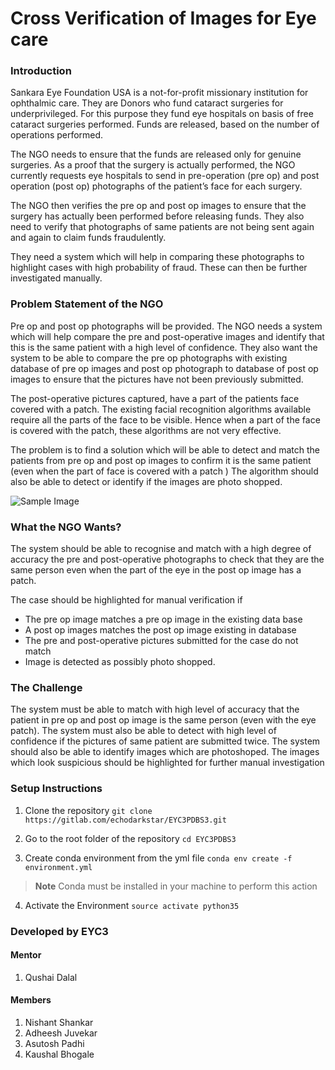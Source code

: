 # Cross Verification of Images for Eye care

### Introduction
Sankara Eye Foundation USA is a not-for-profit missionary institution for ophthalmic care. They are Donors who fund cataract surgeries for underprivileged. For this purpose they fund eye hospitals on basis of free cataract surgeries performed. Funds are released, based on the number of operations performed. 

The NGO needs to ensure that the funds are released only for genuine surgeries. As a proof that the surgery is actually performed, the NGO currently requests eye hospitals to send in pre-operation (pre op) and post operation (post op) photographs of the patient’s face for each surgery.

The NGO then verifies the pre op and post op images to ensure that the surgery has actually been performed before releasing funds. They also need to verify that photographs of same patients are not being sent again and again to claim funds fraudulently.

They need a system which will help in comparing these photographs to highlight cases with high probability of fraud. These can then be further investigated manually.

### Problem Statement of the NGO

Pre op and post op photographs will be provided. The NGO needs a system which will help compare the pre and post-operative images and identify that this is the same patient with a high level of confidence. They also want the system to be able to compare the pre op photographs with existing database of pre op images and post op photograph to database of post op images to ensure that the pictures have not been previously submitted.

The post-operative pictures captured, have a part of the patients face covered with a patch. The existing facial recognition algorithms available require all the parts of the face to be visible. Hence when a part of the face is covered with the patch, these algorithms are not very effective.

The problem is to find a solution which will be able to detect and match the patients from pre op and post op images to confirm it is the same patient (even when the part of face is covered with a patch )
The algorithm should also be able to detect or identify if the images are photo shopped.

![Sample Image](http://deepblue.co.in/wp-content/uploads/2017/08/Cross-Verification-example.jpg)

### What the NGO Wants?

The system should be able to recognise and match with a high degree of accuracy the pre and post-operative photographs to check that they are the same person even when the part of the eye in the post op image has a patch.

The case should be highlighted for manual verification if
* The pre op image matches a pre op image in the existing data base
* A post op images matches the post op image existing in database
* The pre and post-operative pictures submitted for the case do not match
* Image is detected as possibly photo shopped.

### The Challenge

The system must be able to match with high level of accuracy that the patient in pre op and post op image is the same person (even with the eye patch). The system must also be able to detect with high level of confidence if the pictures of same patient are submitted twice. The system should also be able to identify images which are photoshoped. The images which look suspicious should be highlighted for further manual investigation

### Setup Instructions

1. Clone the repository
`git clone https://gitlab.com/echodarkstar/EYC3PDBS3.git`

2. Go to the root folder of the repository
`cd EYC3PDBS3`

3. Create conda environment from the yml file
`conda env create -f environment.yml`

> **Note**
> Conda must be installed in your machine to perform this action

4. Activate the Environment
`source activate python35`

### Developed by EYC3

#### Mentor
1. Qushai Dalal

#### Members
1. Nishant Shankar
2. Adheesh Juvekar
3. Asutosh Padhi
4. Kaushal Bhogale
